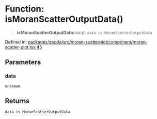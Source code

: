 # Function: isMoranScatterOutputData()

> **isMoranScatterOutputData**(`data`): `data is MoranScatterOutputData`

Defined in: [packages/geoda/src/moran-scatterplot/component/moran-scatter-plot.tsx:45](https://github.com/GeoDaCenter/openassistant/blob/1b6e044b8153114911daa09cb063c51a2d620732/packages/geoda/src/moran-scatterplot/component/moran-scatter-plot.tsx#L45)

## Parameters

### data

`unknown`

## Returns

`data is MoranScatterOutputData`
